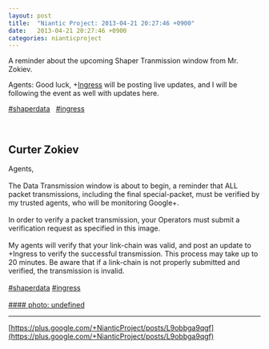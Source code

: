 ```yaml
---
layout: post
title:  "Niantic Project: 2013-04-21 20:27:46 +0900"
date:   2013-04-21 20:27:46 +0900
categories: nianticproject
---
```

A reminder about the upcoming Shaper Tranmission window from Mr. Zokiev.

Agents: Good luck, +[Ingress](https://plus.google.com/103320655754019011706 "") will be posting live updates, and I will be following the event as well with updates here.

 [#shaperdata](https://plus.google.com/s/%23shaperdata "")   [#ingress](https://plus.google.com/s/%23ingress "")  <div class="shared"><br /><h2>Curter Zokiev</h2>Agents,<br /><br />The Data Transmission window is about to begin, a reminder that ALL packet transmissions, including the final special-packet, must be verified by my trusted agents, who will be monitoring Google+.<br /><br />In order to verify a packet transmission, your Operators must submit a verification request as specified in this image.<br /><br />My agents will verify that your link-chain was valid, and post an update to +Ingress to verify the successful transmission. This process may take up to 20 minutes. Be aware that if a link-chain is not properly submitted and verified, the transmission is invalid.<br /><br /> <a rel="nofollow" class="ot-hashtag" href="https://plus.google.com/s/%23shaperdata">#shaperdata</a>   <a rel="nofollow" class="ot-hashtag" href="https://plus.google.com/s/%23ingress">#ingress</a>  <br /><br /></div>
[#### photo: undefined](https://lh4.googleusercontent.com/-BiM7FwmbHhs/UXPLCk7eBDI/AAAAAAAAAB4/Y4ATjBCi4JA/w288-h288/Verification.png "")
- - -
[https://plus.google.com/+NianticProject/posts/L9obbga9qgf](https://plus.google.com/+NianticProject/posts/L9obbga9qgf)
